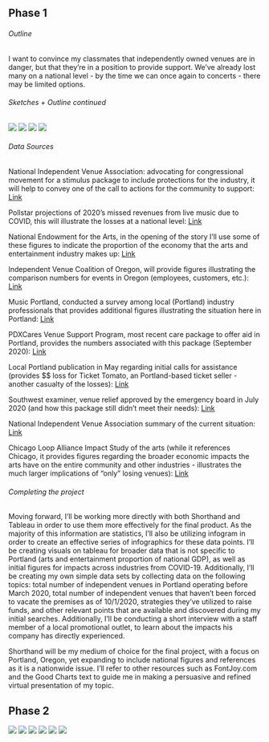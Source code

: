 ## Phase 1
###### Outline 

I want to convince my classmates that independently owned venues are in danger, but that they’re in a position to provide support. We’ve already lost many on a national level - by the time we can once again to concerts - there may be limited options. 

###### Sketches + Outline continued

<img src="sketch 1.jpeg" />
<img src="sketch 2.jpeg" />
<img src="sketch 3.jpeg" />
<img src="sketch 4.jpeg" />

###### Data Sources

National Independent Venue Association: advocating for congressional movement for a stimulus package to include protections for the industry, it will help to convey one of the call to actions for the community to support:
[Link](https://www.nivassoc.org/)

Pollstar projections of 2020’s missed revenues from live music due to COVID, this will illustrate the losses at a national level:
[Link](https://www.pollstar.com/article/pollstar-projects-2020-total-box-office-would-have-hit-122-billion-144197)

National Endowment for the Arts, in the opening of the story I’ll use some of these figures to indicate the proportion of the economy that the arts and entertainment industry makes up:
[Link](https://www.arts.gov/news/2020/during-economic-highs-and-lows-arts-are-key-segment-us-economy)

Independent Venue Coalition of Oregon, will provide figures illustrating the comparison numbers for events in Oregon (employees, customers, etc.):
[Link](https://www.voicevenues.com/)

Music Portland, conducted a survey among local (Portland) industry professionals that provides additional figures illustrating the situation here in Portland:
[Link](https://musicportland.org/lost-income)

PDXCares Venue Support Program, most recent care package to offer aid in Portland, provides the numbers associated with this package (September 2020):
[Link](https://musicportland.org/news-updates/2020/9/7/pdxcares-venue-support-program-now-accepting-applications-10-50k-grants-for-venues)

Local Portland publication in May regarding initial calls for assistance (provides $$ loss for Ticket Tomato, an Portland-based ticket seller -another casualty of the losses):
[Link](https://www.oregonlive.com/coronavirus/2020/05/oregons-live-events-industry-says-it-needs-more-help-to-survive-coronavirus-shutdown.html)

Southwest examiner, venue relief approved by the emergency board in July 2020 (and how this package still didn’t meet their needs):
[Link](https://www.southeastexaminer.com/2020/07/venue-relief-approved-by-emergency-board/)

National Independent Venue Association summary of the current situation: 
[Link](https://static1.squarespace.com/static/5e91157c96fe495a4baf48f2/t/5edef4ab8d0d2c0d8e9fb8cb/1591669933173/NIVA-+Policy+and+Fact+Sheet.pdf)

Chicago Loop Alliance Impact Study of the arts (while it references Chicago, it provides figures regarding the broader economic impacts the arts have on the entire community and other industries - illustrates the much larger implications of “only” losing venues):
[Link](https://loopchicago.com/assets/f4fdbc1e00/Arts-in-the-Loop-Study.pdf)


###### Completing the project

Moving forward, I’ll be working more directly with both Shorthand and Tableau in order to use them more effectively for the final product. 
As the majority of this information are statistics, I’ll also be utilizing infogram in order to create an effective series of infographics for these data points. 
I’ll be creating visuals on tableau for broader data that is not specific to Portland (arts and entertainment proportion of national GDP), as well as 
initial figures for impacts across industries from COVID-19. Additionally, I’ll be creating my own simple data sets by collecting data on the following topics: 
total number of independent venues in Portland operating before March 2020, total number of independent venues that haven’t been forced to vacate the premises 
as of 10/1/2020, strategies they’ve utilized to raise funds, and other relevant points that are available and discovered during my initial searches. 
Additionally, I’ll be conducting a short interview with a staff member of a local promotional outlet, to learn about the impacts his company has directly experienced.

Shorthand will be my medium of choice for the final project, with a focus on Portland, Oregon, yet expanding to include national figures and references as it 
is a nationwide issue. I’ll refer to other resources such as FontJoy.com and the Good Charts text to guide me in making a persuasive and refined virtual 
presentation of my topic. 



## Phase 2

<img src="coveer.PNG" />
<img src="crystal 2.jpg" />
<img src="before times 1.PNG" />
<img src="bar graph.png" />

<img src="before times 2.PNG" />
<img src="doug fir.jpg" />
